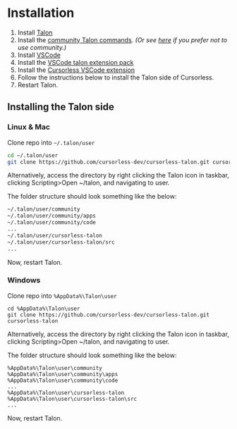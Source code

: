# Installation

1. Install [Talon](https://talonvoice.com/)
2. Install the [community Talon commands](https://github.com/talonhub/community).
   _(Or see [here](https://github.com/cursorless-dev/cursorless/wiki/Talon-home-requirements) if you prefer not to use community.)_
3. Install [VSCode](https://code.visualstudio.com/)
4. Install the [VSCode talon extension pack](https://marketplace.visualstudio.com/items?itemName=pokey.talon)
5. Install the [Cursorless VSCode extension](https://marketplace.visualstudio.com/items?itemName=pokey.cursorless)
6. Follow the instructions below to install the Talon side of Cursorless.
7. Restart Talon.

## Installing the Talon side

### Linux & Mac

Clone repo into `~/.talon/user`

```bash
cd ~/.talon/user
git clone https://github.com/cursorless-dev/cursorless-talon.git cursorless-talon
```

Alternatively, access the directory by right clicking the Talon icon in taskbar, clicking Scripting>Open ~/talon, and navigating to user.

The folder structure should look something like the below:

```bash
~/.talon/user/community
~/.talon/user/community/apps
~/.talon/user/community/code
...
~/.talon/user/cursorless-talon
~/.talon/user/cursorless-talon/src
...
```

Now, restart Talon.

### Windows

Clone repo into `%AppData%\Talon\user`

```insert code:
cd %AppData%\Talon\user
git clone https://github.com/cursorless-dev/cursorless-talon.git cursorless-talon
```

Alternatively, access the directory by right clicking the Talon icon in taskbar, clicking Scripting>Open ~/talon, and navigating to user.

The folder structure should look something like the below:

```insert code:
%AppData%\Talon\user\community
%AppData%\Talon\user\community\apps
%AppData%\Talon\user\community\code
...
%AppData%\Talon\user\cursorless-talon
%AppData%\Talon\user\cursorless-talon\src
...
```

Now, restart Talon.
